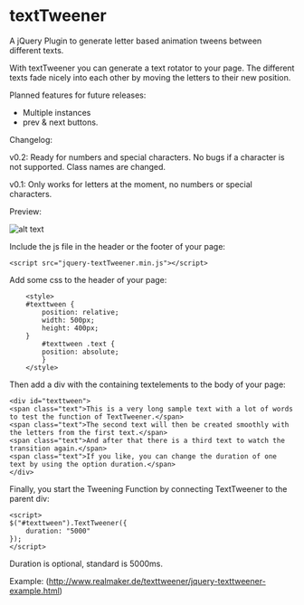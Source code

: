 # textTweener
A jQuery Plugin to generate letter based animation tweens between different texts.

With textTweener you can generate a text rotator to your page. The different texts fade nicely into each other by moving the letters to their new position. 

Planned features for future releases:
- Multiple instances
- prev & next buttons.

Changelog:

v0.2:
Ready for numbers and special characters. No bugs if a character is not supported. Class names are changed.

v0.1:
Only works for letters at the moment, no numbers or special characters. 


Preview:

![alt text](http://www.realmaker.de/texttweener/texttweener-demo.gif "TextTweener Preview")

Include the js file in the header or the footer of your page:
```
<script src="jquery-textTweener.min.js"></script>
```

Add some css to the header of your page:

```
	<style>
	#texttween {
		position: relative;
		width: 500px;
		height: 400px;
	}
		#texttween .text {
		position: absolute;
		}
	</style>
```

Then add a div with the containing textelements to the body of your page:

```
<div id="texttween">
<span class="text">This is a very long sample text with a lot of words to test the function of TextTweener.</span>
<span class="text">The second text will then be created smoothly with the letters from the first text.</span>
<span class="text">And after that there is a third text to watch the transition again.</span>
<span class="text">If you like, you can change the duration of one text by using the option duration.</span>
</div>
```

Finally, you start the Tweening Function by connecting TextTweener to the parent div:

```
<script>
$("#texttween").TextTweener({
	duration: "5000"
});
</script>
```

Duration is optional, standard is 5000ms.

Example:
(http://www.realmaker.de/texttweener/jquery-texttweener-example.html)
